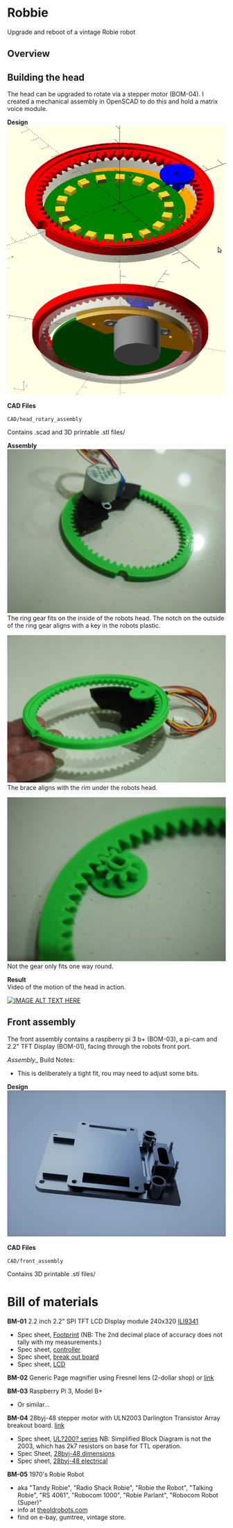 # Robbie
Upgrade and reboot of a vintage Robie robot

## Overview

## Building the head
The head can be upgraded to rotate via a stepper motor (BOM-04).
I created a mechanical assembly in OpenSCAD to do this and hold a matrix voice module.

__Design__  
![Upper view](doco/pics/head_gears_upper.png?raw=true "Upper view")
![Lower view](doco/pics/head_gears_lower.png?raw=true "Lower view")

__CAD Files__    

    CAD/head_rotary_assembly
Contains .scad and 3D printable .stl files/

__Assembly__  
![Printed parts](doco/pics/P6185662.JPG?raw=true "Printed parts")
The ring gear fits on the inside of the robots head. The notch on the outside of the ring gear aligns with a key in the robots plastic.  

![Printed parts](doco/pics/P6185667_close_up.jpg?raw=true "Printed parts")
The brace aligns with the rim under the robots head.  

![Printed parts](doco/pics/P6185672.JPG?raw=true "Printed parts")
Not the gear only fits one way round.

__Result__  
Video of the motion of the head in action.  

[![IMAGE ALT TEXT HERE](https://img.youtube.com/vi/sQd-v5fpN5s/0.jpg)](https://youtu.be/sQd-v5fpN5s)



## Front assembly
The front assembly contains a raspberry pi 3 b+ (BOM-03), a pi-cam and 2.2" TFT Display (BOM-01), 
facing through the robots front port.


_Assembly__
Build Notes:
  - This is deliberately a tight fit, rou may need to adjust some bits.

__Design__  
![Upper view](doco/pics/front_asm_render.jpg?raw=true "Upper view")

__CAD Files__    

    CAD/front_assembly
Contains 3D printable .stl files/
  
  

# Bill of materials
__BM-01__ 2.2 inch 2.2" SPI TFT LCD Display module 240x320 [ILI9341](https://www.aliexpress.com/item/32666423452.html) 
  - Spec sheet, [Footprint](doco/spec_sheets/ILI9341.webp?raw=true) (NB: The 2nd decimal place of accuracy does not tally with my measurements.)
  - Spec sheet, [controller](doco/spec_sheets/ILI9341.pdf?raw=true)
  - Spec sheet, [break out board](doco/spec_sheets/2.2inch_SPI_Module_MSP2202_User_Manual_EN.pdf?raw=true)
  - Spec sheet, [LCD](doco/spec_sheets/QDTFT2001_specification_v1.1.pdf?raw=true)
  
__BM-02__ Generic Page magnifier using Fresnel lens (2-dollar shop) or [link](https://www.amazon.com/Premium-Page-Magnifier-Fresnel-Reading/dp/B015NR7XGS)
  
__BM-03__ Raspberry Pi 3, Model B+
  - Or similar...  
  
__BM-04__ 28byj-48 stepper motor with ULN2003 Darlington Transistor Array breakout board. [link](https://www.jaycar.com.au/arduino-compatible-5v-stepper-motor-with-controller/p/XC4458)
  - Spec sheet, [UL?200? series](doco/spec_sheets/uln2003a.pdf?raw=true) NB: Simplified Block Diagram is not the 2003, which has 2k7 resistors on base for TTL operation.
  - Spec Sheet, [28byj-48 dimensions](doco/spec_sheets/28BYJ-48-dimensions.png?raw=true)
  - Spec sheet, [28byj-48 electrical](doco/spec_sheets/28BYJ-48.pdf?raw=true)
  
__BM-05__ 1970's Robie Robot
  - aka "Tandy Robie", "Radio Shack Robie", "Robie the Robot", "Talking Robie", "RS 4061", "Robocom 1000", "Robie Parlant", "Robocom Robot (Super)" 
  - info at [theoldrobots.com](http://www.theoldrobots.com/talkrobie2.html)
  - find on e-bay, gumtree, vintage store. 
